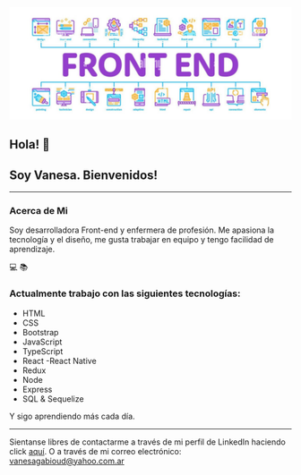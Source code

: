 <p align="center">
<img src="https://github.com/vanegabioud/vanegabioud/blob/main/FrontEnd.jpeg" />
</p>
  
## Hola! 👋

## Soy Vanesa. Bienvenidos!

---
### Acerca de Mi

Soy desarrolladora Front-end y enfermera de profesión. Me apasiona la tecnología y el diseño, me gusta trabajar en equipo y tengo facilidad de aprendizaje.

:computer: :books:      

### Actualmente trabajo con las siguientes tecnologías:

- HTML
- CSS
- Bootstrap
- JavaScript
- TypeScript
- React  -React Native
- Redux
- Node 
- Express
- SQL & Sequelize

Y sigo aprendiendo más cada día.

---

Sientanse libres de contactarme a través de mi perfil de LinkedIn haciendo click [aquí](https://www.linkedin.com/in/vanesa-gabioud/).
O a través de mi correo electrónico: vanesagabioud@yahoo.com.ar

<!--
**vanegabioud/vanegabioud** is a ✨ _special_ ✨ repository because its `README.md` (this file) appears on your GitHub profile.

Here are some ideas to get you started:

- 🔭 I’m currently working on ...
- 🌱 I’m currently learning ...
- 👯 I’m looking to collaborate on ...
- 🤔 I’m looking for help with ...
- 💬 Ask me about ...
- 📫 How to reach me: ...
- 😄 Pronouns: ...
- ⚡ Fun fact: ...
-->
